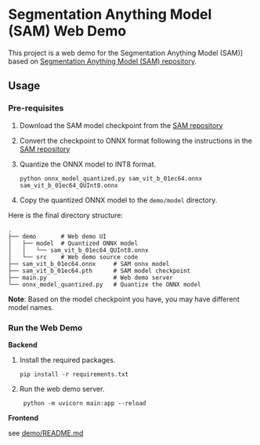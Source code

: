# Segmentation Anything Model (SAM) Web Demo

This project is a web demo for the Segmentation Anything Model (SAM)] based
on [Segmentation Anything Model (SAM) repository](https://github.com/facebookresearch/segment-anything/tree/dca509fe793f601edb92606367a655c15ac00fdf/demo).

## Usage

### Pre-requisites

1. Download the SAM model checkpoint from
   the [SAM repository](https://github.com/facebookresearch/segment-anything?tab=readme-ov-file#model-checkpoints)
2. Convert the checkpoint to ONNX format following the instructions in the
   [SAM repository](https://github.com/facebookresearch/segment-anything?tab=readme-ov-file#onnx-export)
3. Quantize the ONNX model to INT8 format.

   ```shell
   python onnx_model_quantized.py sam_vit_b_01ec64.onnx sam_vit_b_01ec64_QUInt8.onnx
   ```

4. Copy the quantized ONNX model to the `demo/model` directory.

Here is the final directory structure:

```
.
├── demo       # Web demo UI
│   ├── model  # Quantized ONNX model
│   │   └── sam_vit_b_01ec64_QUInt8.onnx
│   └── src    # Web demo source code
├── sam_vit_b_01ec64.onnx     # SAM onnx model
├── sam_vit_b_01ec64.pth      # SAM model checkpoint
├── main.py                   # Web demo server
└── onnx_model_quantized.py   # Quantize the ONNX model
```

**Note**: Based on the model checkpoint you have, you may have different model names.

### Run the Web Demo

**Backend**

1. Install the required packages.

   ```shell
   pip install -r requirements.txt
   ```
2. Run the web demo server.

   ```shell
    python -m uvicorn main:app --reload 
    ```

**Frontend**

see [demo/README.md](./demo/README.md)
